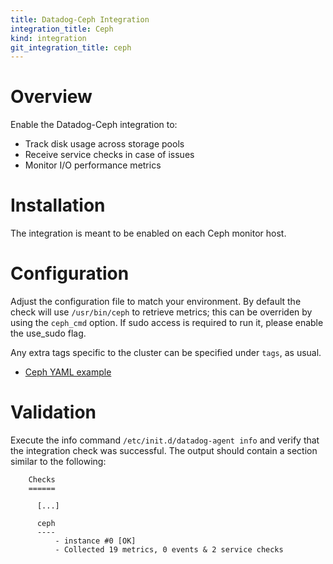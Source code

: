 ```yaml
---
title: Datadog-Ceph Integration
integration_title: Ceph
kind: integration
git_integration_title: ceph
---
```

# Overview

Enable the Datadog-Ceph integration to:
  * Track disk usage across storage pools
  * Receive service checks in case of issues
  * Monitor I/O performance metrics

# Installation

The integration is meant to be enabled on each Ceph monitor host.

# Configuration

Adjust the configuration file to match your environment. By default the check will use `/usr/bin/ceph` to retrieve metrics; this can be overriden by using the `ceph_cmd` option. If sudo access is required to run it, please enable the use_sudo flag.

Any extra tags specific to the cluster can be specified under `tags`, as usual.

  * [Ceph YAML example][1]

# Validation

Execute the info command `/etc/init.d/datadog-agent info` and verify that the integration check was successful. The output should contain a section similar to the following:

        Checks
        ======

          [...]

          ceph
          ----
              - instance #0 [OK]
              - Collected 19 metrics, 0 events & 2 service checks



[1]: https://github.com/DataDog/dd-agent/blob/master/conf.d/ceph.yaml.example
